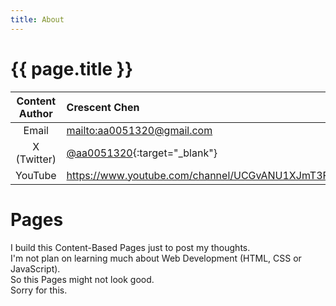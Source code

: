 ```yaml
---
title: About
---
```


# {{ page.title }}

| Content Author | Crescent Chen                                                                |
| :------------: | :--------------------------------------------------------------------------- |
|     Email      | <mailto:aa0051320@gmail.com>                                                 |
|  X (Twitter)   | [@aa0051320](https://twitter.com/aa0051320){:target="_blank"}                |
|    YouTube     | <https://www.youtube.com/channel/UCGvANU1XJmT3FVQBt8Ixbog>{:target="_blank"} |

# Pages
I build this Content-Based Pages just to post my thoughts.  
I'm not plan on learning much about Web Development (HTML, CSS or JavaScript).  
So this Pages might not look good.  
Sorry for this.
